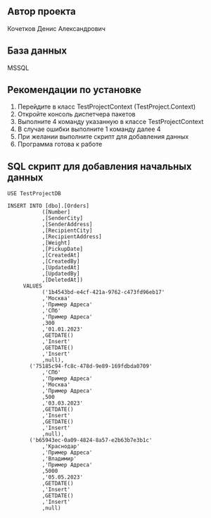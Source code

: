 Автор проекта
---
Кочетков Денис Александрович

База данных
---
MSSQL

Рекомендации по установке
---
1) Перейдите в класс TestProjectContext (TestProject.Context)
2) Откройте консоль диспетчера пакетов
3) Выполните 4 команду указанную в классе TestProjectContext
4) В случае ошибки выполните 1 команду далее 4
5) При желании выполните скрипт для добавления данных
6) Программа готова к работе

SQL скрипт для добавления начальных данных
---
```
USE TestProjectDB

INSERT INTO [dbo].[Orders]
           ([Number]
           ,[SenderCity]
           ,[SenderAddress]
           ,[RecipientCity]
           ,[RecipientAddress]
           ,[Weight]
           ,[PickupDate]
           ,[CreatedAt]
           ,[CreatedBy]
           ,[UpdatedAt]
           ,[UpdatedBy]
           ,[DeletedAt])
     VALUES
           ('1b4543bd-e4cf-421a-9762-c473fd96eb17'
           ,'Москва'
           ,'Пример Адреса'
           ,'СПб'
           ,'Пример Адреса'
           ,300
           ,'01.01.2023'
           ,GETDATE()
           ,'Insert'
           ,GETDATE()
           ,'Insert'
           ,null),
	   ('75185c94-fc8c-478d-9e89-169fdbda0709'
           ,'СПб'
           ,'Пример Адреса'
           ,'Москва'
           ,'Пример Адреса'
           ,500
           ,'03.03.2023'
           ,GETDATE()
           ,'Insert'
           ,GETDATE()
           ,'Insert'
           ,null),
	   ('b65943ec-0a09-4824-8a57-e2b63b7e3b1c'
           ,'Краснодар'
           ,'Пример Адреса'
           ,'Владимир'
           ,'Пример Адреса'
           ,5000
           ,'05.05.2023'
           ,GETDATE()
           ,'Insert'
           ,GETDATE()
           ,'Insert'
           ,null)
```
